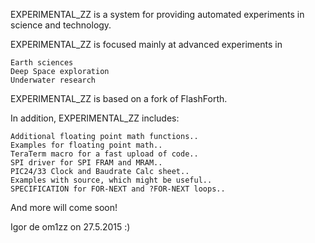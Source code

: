 EXPERIMENTAL_ZZ is a system for providing automated experiments in science and technology.

EXPERIMENTAL_ZZ is focused mainly at advanced experiments in

	Earth sciences
	Deep Space exploration
	Underwater research

EXPERIMENTAL_ZZ is based on a fork of FlashForth.

In addition, EXPERIMENTAL_ZZ includes:

	Additional floating point math functions..
	Examples for floating point math..
	TeraTerm macro for a fast upload of code..
	SPI driver for SPI FRAM and MRAM..
	PIC24/33 Clock and Baudrate Calc sheet..
	Examples with source, which might be useful..
	SPECIFICATION for FOR-NEXT and ?FOR-NEXT loops..

And more will come soon!

Igor de om1zz on 27.5.2015 :)



